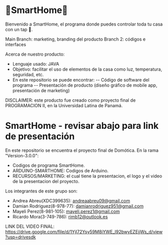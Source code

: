 # 🏡SmartHome🏡

Bienvenido a SmartHome, el programa donde puedes controlar toda tu casa con un tap 📱.

Main Branch: marketing, branding del producto
Branch 2: códigos e interfaces

Acerca de nuestro producto:
- Lenguaje usado: JAVA
- Objetivo: facilitar el uso de elementos de la casa como luz, temperatura, seguridad, etc.
- En este repositorio se puede encontrar:
-- Código de software del programa
-- Presentación de producto (diseño gráfico de mobile app, presentación de marketing)

DISCLAIMER: este producto fue creado como proyecto final de PROGRAMACION II, en la Universidad Latina de Panamá.

# SmartHome - revisar abajo para link de presentación
En este repositorio se encuentra el proyecto final de Domótica.
En la rama "Version-3.0.0": 
- Codigos de programa SmartHome. 
- ARDUINO-SMARTHOME: Codigos de Arduino. 
- RECURSOS/MARKETING: el cual tiene la presentacion, el logo y el video de la presentacion del proyecto. 

Los integrantes de este grupo son: 

- Andrea Abreu(XDC399635): andreaabreu09@gmail.com
- Damian Rodriguez(8-978-77): damianrodriguez951@gmail.com
- Mayeli Perez(8-981-105): mayeli.perez1@gmail.com 
- Ricardo Mora(3-749-786): rimb12@outlook.es 

LINK DEL VIDEO FINAL: https://drive.google.com/file/d/1YjI72Ysy59M8iYWE_l92bwyEZEjjWs_d/view?usp=drivesdk

